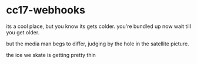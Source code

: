 # cc17-webhooks

its a cool place, but you know its gets colder. you're bundled up now wait till you get older.

but the media man begs to differ, judging by the hole in the satellite picture.

the ice we skate is getting pretty thin
